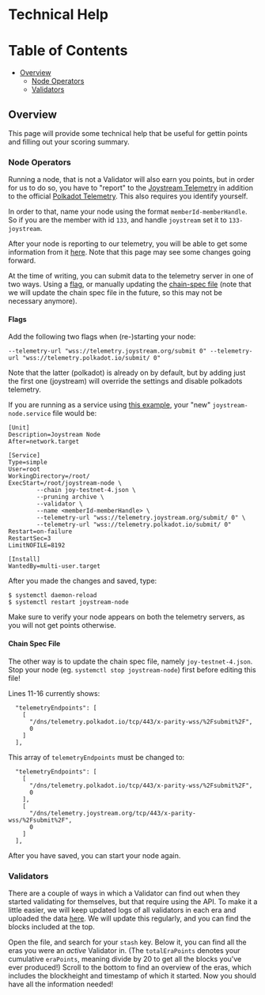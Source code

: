 Technical Help
===

Table of Contents
===

<!-- TOC START min:1 max:3 link:true asterisk:false update:true -->
  - [Overview](#overview)
    - [Node Operators](#node-operators)
    - [Validators](#validators)
<!-- TOC END -->

## Overview
This page will provide some technical help that be useful for gettin points and filling out your scoring summary. 

### Node Operators
Running a node, that is not a Validator will also earn you points, but in order for us to do so, you have to "report" to the [Joystream Telemetry](https://telemetry.joystream.org/#/Joystream) in addition to the official [Polkadot Telemetry](https://telemetry.polkadot.io). This also requires you identify yourself.

In order to that, name your node using the format `memberId-memberHandle`.
So if you are the member with id `133`, and handle `joystream` set it to `133-joystream`.

After your node is reporting to our telemetry, you will be able to get some information from it [here](https://telemetry.joystream.org/tracker/). Note that this page may see some changes going forward.

At the time of writing, you can submit data to the telemetry server in one of two ways. Using a [flag](#flags), or manually updating the [chain-spec file](#chain-spec-file) (note that we will update the chain spec file in the future, so this may not be necessary anymore).

#### Flags
Add the following two flags when (re-)starting your node:
```
--telemetry-url "wss://telemetry.joystream.org/submit 0" --telemetry-url "wss://telemetry.polkadot.io/submit/ 0"
```
Note that the latter (polkadot) is already on by default, but by adding just the first one (joystream) will override the settings and disable polkadots telemetry.

If you are running as a service using [this example](https://github.com/Joystream/helpdesk/tree/master/roles/validators#example-as-root), your "new" `joystream-node.service` file would be:

```
[Unit]
Description=Joystream Node
After=network.target

[Service]
Type=simple
User=root
WorkingDirectory=/root/
ExecStart=/root/joystream-node \
        --chain joy-testnet-4.json \
        --pruning archive \
        --validator \
        --name <memberId-memberHandle> \
        --telemetry-url "wss://telemetry.joystream.org/submit/ 0" \
        --telemetry-url "wss://telemetry.polkadot.io/submit/ 0"
Restart=on-failure
RestartSec=3
LimitNOFILE=8192

[Install]
WantedBy=multi-user.target
```
After you made the changes and saved, type:

```
$ systemctl daemon-reload
$ systemctl restart joystream-node
```

Make sure to verify your node appears on both the telemetry servers, as you will not get points otherwise.

#### Chain Spec File
The other way is to update the chain spec file, namely `joy-testnet-4.json`.
Stop your node (eg. `systemctl stop joystream-node`) first before editing this file!

Lines 11-16 currently shows:
```
  "telemetryEndpoints": [
    [
      "/dns/telemetry.polkadot.io/tcp/443/x-parity-wss/%2Fsubmit%2F",
      0
    ]
  ],
```
This array of `telemetryEndpoints` must be changed to:
```
  "telemetryEndpoints": [
    [
      "/dns/telemetry.polkadot.io/tcp/443/x-parity-wss/%2Fsubmit%2F",
      0
    ],
    [
      "/dns/telemetry.joystream.org/tcp/443/x-parity-wss/%2Fsubmit%2F",
      0
    ]
  ],
```
After you have saved, you can start your node again.


### Validators
There are a couple of ways in which a Validator can find out when they started validating for themselves, but that require using the API. To make it a little easier, we will keep updated logs of all validators in each era and uploaded the data [here](/technical-help/validators.js). We will update this regularly, and you can find the blocks included at the top.

Open the file, and search for your `stash` key. Below it, you can find all the eras you were an _active_ Validator in. (The `totalEraPoints` denotes your cumulative `eraPoints`, meaning divide by 20 to get all the blocks you've ever produced!) Scroll to the bottom to find an overview of the eras, which includes the blockheight and timestamp of which it started. Now you should have all the information needed!

